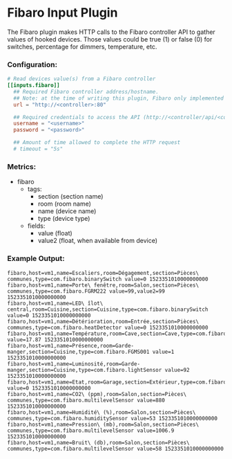 # Fibaro Input Plugin

The Fibaro plugin makes HTTP calls to the Fibaro controller API to gather values of hooked devices.
Those values could be true (1) or false (0) for switches, percentage for dimmers, temperature, etc.

### Configuration:

```toml
# Read devices value(s) from a Fibaro controller
[[inputs.fibaro]]
  ## Required Fibaro controller address/hostname.
  ## Note: at the time of writing this plugin, Fibaro only implemented http - no https available
  url = "http://<controller>:80"

  ## Required credentials to access the API (http://<controller/api/<component>)
  username = "<username>"
  password = "<password>"

  ## Amount of time allowed to complete the HTTP request
  # timeout = "5s"
```

### Metrics:

- fibaro
  - tags:
    - section (section name)
    - room (room name)
    - name (device name)
    - type (device type)
  - fields:
    - value (float)
    - value2 (float, when available from device)


### Example Output:

```
fibaro,host=vm1,name=Escaliers,room=Dégagement,section=Pièces\ communes,type=com.fibaro.binarySwitch value=0 1523351010000000000
fibaro,host=vm1,name=Porte\ fenêtre,room=Salon,section=Pièces\ communes,type=com.fibaro.FGRM222 value=99,value2=99 1523351010000000000
fibaro,host=vm1,name=LED\ îlot\ central,room=Cuisine,section=Cuisine,type=com.fibaro.binarySwitch value=0 1523351010000000000
fibaro,host=vm1,name=Détérioration,room=Entrée,section=Pièces\ communes,type=com.fibaro.heatDetector value=0 1523351010000000000
fibaro,host=vm1,name=Température,room=Cave,section=Cave,type=com.fibaro.temperatureSensor value=17.87 1523351010000000000
fibaro,host=vm1,name=Présence,room=Garde-manger,section=Cuisine,type=com.fibaro.FGMS001 value=1 1523351010000000000
fibaro,host=vm1,name=Luminosité,room=Garde-manger,section=Cuisine,type=com.fibaro.lightSensor value=92 1523351010000000000
fibaro,host=vm1,name=Etat,room=Garage,section=Extérieur,type=com.fibaro.doorSensor value=0 1523351010000000000
fibaro,host=vm1,name=CO2\ (ppm),room=Salon,section=Pièces\ communes,type=com.fibaro.multilevelSensor value=880 1523351010000000000
fibaro,host=vm1,name=Humidité\ (%),room=Salon,section=Pièces\ communes,type=com.fibaro.humiditySensor value=53 1523351010000000000
fibaro,host=vm1,name=Pression\ (mb),room=Salon,section=Pièces\ communes,type=com.fibaro.multilevelSensor value=1006.9 1523351010000000000
fibaro,host=vm1,name=Bruit\ (db),room=Salon,section=Pièces\ communes,type=com.fibaro.multilevelSensor value=58 1523351010000000000
```
